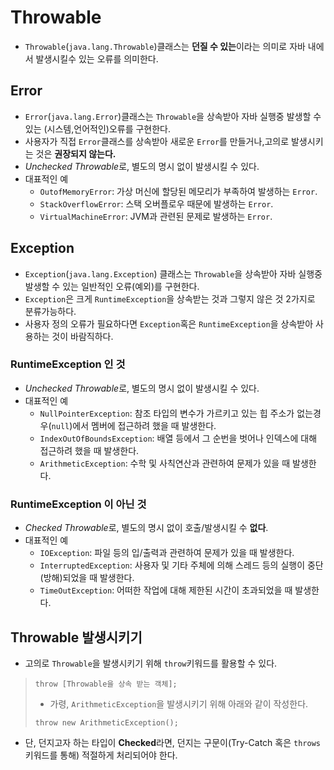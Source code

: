 # Throwable
- `Throwable`(`java.lang.Throwable`)클래스는 **던질 수 있는**이라는 의미로 자바 내에서 발생시킬수 있는 오류를 의미한다.
## Error
- `Error`(`java.lang.Error`)클래스는 `Throwable`을 상속받아 자바 실행중 발생할 수 있는 (시스템,언어적인)오류를 구현한다.
- 사용자가 직접 `Error`클래스를 상속받아 새로운 `Error`를 만들거나,고의로 발생시키는 것은 **권장되지 않는다.**
- *Unchecked Throwable*로, 별도의 명시 없이 발생시킬 수 있다.
- 대표적인 예
  - `OutofMemoryError`: 가상 머신에 할당된 메모리가 부족하여 발생하는 `Error`.
  - `StackOverflowError`: 스택 오버플로우 때문에 발생하는 `Error`.
  - `VirtualMachineError`: JVM과 관련된 문제로 발생하는 `Error`.
## Exception
- `Exception`(`java.lang.Exception`) 클래스는 `Throwable`을 상속받아 자바 실행중 발생할 수 있는 일반적인 오류(예외)를 구현한다.
- `Exception`은 크게 `RuntimeException`을 상속받는 것과 그렇지 않은 것 2가지로 분류가능하다.
- 사용자 정의 오류가 필요하다면 `Exception`혹은 `RuntimeException`을 상속받아 사용하는 것이 바람직하다.
### RuntimeException 인 것
- *Unchecked Throwable*로, 별도의 명시 없이 발생시킬 수 있다.
- 대표적인 예
  - `NullPointerException`: 참조 타입의 변수가 가르키고 있는 힙 주소가 없는경우(`null`)에서 멤버에 접근하려 했을 때 발생한다.
  - `IndexOutOfBoundsException`: 배열 등에서 그 순번을 벗어나 인덱스에 대해 접근하려 했을 때 발생한다.
  - `ArithmeticException`: 수학 및 사칙연산과 관련하여 문제가 있을 때 발생한다.
### RuntimeException 이 아닌 것
- *Checked Throwable*로, 별도의 명시 없이 호출/발생시킬 수 **없다**.
- 대표적인 예
  - `IOException`: 파일 등의 입/출력과 관련하여 문제가 있을 때 발생한다.
  - `InterruptedException`: 사용자 및 기타 주체에 의해 스레드 등의 실행이 중단(방해)되었을 때 발생한다.
  - `TimeOutException`: 어떠한 작업에 대해 제한된 시간이 초과되었을 때 발생한다.
## Throwable 발생시키기
- 고의로 `Throwable`을 발생시키기 위해 `throw`키워드를 활용할 수 있다.
>```
> throw [Throwable을 상속 받는 객체];
>```
>- 가령, `ArithmeticException`을 발생시키기 위해 아래와 같이 작성한다.
>```
> throw new ArithmeticException();
>```
- 단, 던지고자 하는 타입이 **Checked**라면, 던지는 구문이(Try-Catch 혹은 `throws`키워드를 통해) 적절하게 처리되어야 한다.